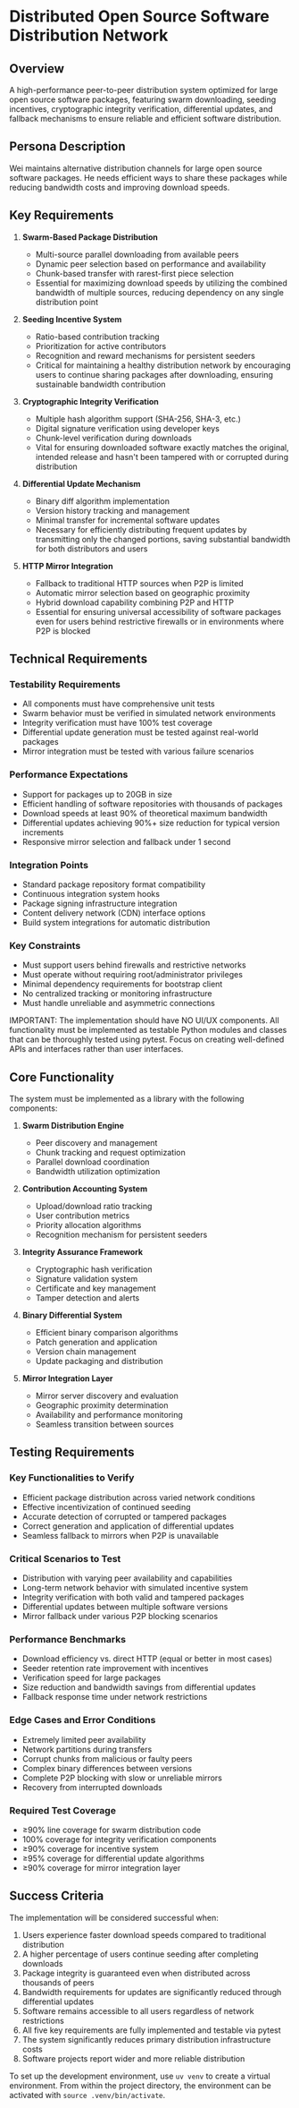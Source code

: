 # Distributed Open Source Software Distribution Network

## Overview
A high-performance peer-to-peer distribution system optimized for large open source software packages, featuring swarm downloading, seeding incentives, cryptographic integrity verification, differential updates, and fallback mechanisms to ensure reliable and efficient software distribution.

## Persona Description
Wei maintains alternative distribution channels for large open source software packages. He needs efficient ways to share these packages while reducing bandwidth costs and improving download speeds.

## Key Requirements
1. **Swarm-Based Package Distribution**
   - Multi-source parallel downloading from available peers
   - Dynamic peer selection based on performance and availability
   - Chunk-based transfer with rarest-first piece selection
   - Essential for maximizing download speeds by utilizing the combined bandwidth of multiple sources, reducing dependency on any single distribution point

2. **Seeding Incentive System**
   - Ratio-based contribution tracking
   - Prioritization for active contributors
   - Recognition and reward mechanisms for persistent seeders
   - Critical for maintaining a healthy distribution network by encouraging users to continue sharing packages after downloading, ensuring sustainable bandwidth contribution

3. **Cryptographic Integrity Verification**
   - Multiple hash algorithm support (SHA-256, SHA-3, etc.)
   - Digital signature verification using developer keys
   - Chunk-level verification during downloads
   - Vital for ensuring downloaded software exactly matches the original, intended release and hasn't been tampered with or corrupted during distribution

4. **Differential Update Mechanism**
   - Binary diff algorithm implementation
   - Version history tracking and management
   - Minimal transfer for incremental software updates
   - Necessary for efficiently distributing frequent updates by transmitting only the changed portions, saving substantial bandwidth for both distributors and users

5. **HTTP Mirror Integration**
   - Fallback to traditional HTTP sources when P2P is limited
   - Automatic mirror selection based on geographic proximity
   - Hybrid download capability combining P2P and HTTP
   - Essential for ensuring universal accessibility of software packages even for users behind restrictive firewalls or in environments where P2P is blocked

## Technical Requirements
### Testability Requirements
- All components must have comprehensive unit tests
- Swarm behavior must be verified in simulated network environments
- Integrity verification must have 100% test coverage
- Differential update generation must be tested against real-world packages
- Mirror integration must be tested with various failure scenarios

### Performance Expectations
- Support for packages up to 20GB in size
- Efficient handling of software repositories with thousands of packages
- Download speeds at least 90% of theoretical maximum bandwidth
- Differential updates achieving 90%+ size reduction for typical version increments
- Responsive mirror selection and fallback under 1 second

### Integration Points
- Standard package repository format compatibility
- Continuous integration system hooks
- Package signing infrastructure integration
- Content delivery network (CDN) interface options
- Build system integrations for automatic distribution

### Key Constraints
- Must support users behind firewalls and restrictive networks
- Must operate without requiring root/administrator privileges
- Minimal dependency requirements for bootstrap client
- No centralized tracking or monitoring infrastructure
- Must handle unreliable and asymmetric connections

IMPORTANT: The implementation should have NO UI/UX components. All functionality must be implemented as testable Python modules and classes that can be thoroughly tested using pytest. Focus on creating well-defined APIs and interfaces rather than user interfaces.

## Core Functionality
The system must be implemented as a library with the following components:

1. **Swarm Distribution Engine**
   - Peer discovery and management
   - Chunk tracking and request optimization
   - Parallel download coordination
   - Bandwidth utilization optimization

2. **Contribution Accounting System**
   - Upload/download ratio tracking
   - User contribution metrics
   - Priority allocation algorithms
   - Recognition mechanism for persistent seeders

3. **Integrity Assurance Framework**
   - Cryptographic hash verification
   - Signature validation system
   - Certificate and key management
   - Tamper detection and alerts

4. **Binary Differential System**
   - Efficient binary comparison algorithms
   - Patch generation and application
   - Version chain management
   - Update packaging and distribution

5. **Mirror Integration Layer**
   - Mirror server discovery and evaluation
   - Geographic proximity determination
   - Availability and performance monitoring
   - Seamless transition between sources

## Testing Requirements
### Key Functionalities to Verify
- Efficient package distribution across varied network conditions
- Effective incentivization of continued seeding
- Accurate detection of corrupted or tampered packages
- Correct generation and application of differential updates
- Seamless fallback to mirrors when P2P is unavailable

### Critical Scenarios to Test
- Distribution with varying peer availability and capabilities
- Long-term network behavior with simulated incentive system
- Integrity verification with both valid and tampered packages
- Differential updates between multiple software versions
- Mirror fallback under various P2P blocking scenarios

### Performance Benchmarks
- Download efficiency vs. direct HTTP (equal or better in most cases)
- Seeder retention rate improvement with incentives
- Verification speed for large packages
- Size reduction and bandwidth savings from differential updates
- Fallback response time under network restrictions

### Edge Cases and Error Conditions
- Extremely limited peer availability
- Network partitions during transfers
- Corrupt chunks from malicious or faulty peers
- Complex binary differences between versions
- Complete P2P blocking with slow or unreliable mirrors
- Recovery from interrupted downloads

### Required Test Coverage
- ≥90% line coverage for swarm distribution code
- 100% coverage for integrity verification components
- ≥90% coverage for incentive system
- ≥95% coverage for differential update algorithms
- ≥90% coverage for mirror integration layer

## Success Criteria
The implementation will be considered successful when:

1. Users experience faster download speeds compared to traditional distribution
2. A higher percentage of users continue seeding after completing downloads
3. Package integrity is guaranteed even when distributed across thousands of peers
4. Bandwidth requirements for updates are significantly reduced through differential updates
5. Software remains accessible to all users regardless of network restrictions
6. All five key requirements are fully implemented and testable via pytest
7. The system significantly reduces primary distribution infrastructure costs
8. Software projects report wider and more reliable distribution

To set up the development environment, use `uv venv` to create a virtual environment. From within the project directory, the environment can be activated with `source .venv/bin/activate`.